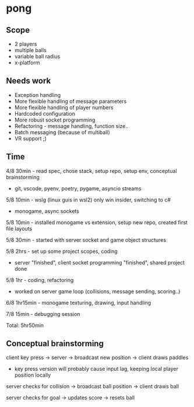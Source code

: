 # pong

## Scope
- 2 players
- multiple balls
- variable ball radius
- x-platform

## Needs work
- Exception handling
- More flexible handling of message parameters
- More flexible handling of player numbers
- Hardcoded configuration
- More robust socket programming
- Refactoring - message handling, function size..
- Batch messaging (because of multiball)
- VR support ;)

## Time
4/8 30min - read spec, chose stack, setup repo, setup env, conceptual brainstorming
- git, vscode, pyenv, poetry, pygame, asyncio streams

5/8 10min - wslg (linux guis in wsl2) only win insider, switching to c#
- monogame, async sockets

5/8 10min - installed monogame vs extension, setup new repo, created first file layouts

5/8 30min - started with server socket and game object structures

5/8 2hrs - set up some project scopes, coding
- server "finished", client socket programming "finished", shared project done

5/8 1hr - coding, refactoring
- worked on server game loop (collisions, message sending, scoring..)

6/8 1hr15min - monogame texturing, drawing, input handling

7/8 15min - debugging session

Total: 5hr50min

## Conceptual brainstorming
client key press -> server -> broadcast new position -> client draws paddles
 - key press version will probably cause input lag, keeping local player position locally

server checks for collision -> broadcast ball position -> client draws ball

server checks for goal -> updates score -> resets ball
 